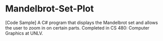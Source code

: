 # Mandelbrot-Set-Plot
[Code Sample] A C# program that displays the Mandelbrot set and allows the user to zoom in on certain parts. Completed in CS 480: Computer Graphics at UNLV. 

